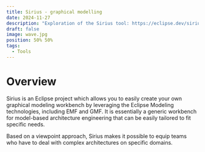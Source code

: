 ```yaml
---
title: Sirius - graphical modelling
date: 2024-11-27
description: "Exploration of the Sirius tool: https://eclipse.dev/sirius/"
draft: false
image: wave.jpg
position: 50% 50%
tags:
  - Tools
---
```


# Overview

Sirius is an Eclipse project which allows you to easily create your own graphical modeling workbench by leveraging the Eclipse Modeling technologies, including EMF and GMF. It is essentially a generic workbench for model-based architecture engineering that can be easily tailored to fit specific needs.

Based on a viewpoint approach, Sirius makes it possible to equip teams who have to deal with complex architectures on specific domains.
